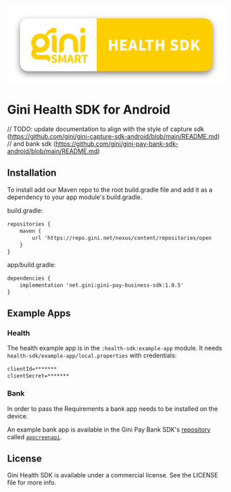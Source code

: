 ![Gini Health SDK for Android](./logo.png)

Gini Health SDK for Android
===========================

// TODO: update documentation to align with the style of capture sdk (https://github.com/gini/gini-capture-sdk-android/blob/main/README.md)
// and bank sdk (https://github.com/gini/gini-pay-bank-sdk-android/blob/main/README.md)

Installation
------------

To install add our Maven repo to the root build.gradle file and add it as a dependency to your app
module's build.gradle.

build.gradle:

```
repositories {
    maven {
        url 'https://repo.gini.net/nexus/content/repositories/open
    }
}
```

app/build.gradle:

```
dependencies {
    implementation 'net.gini:gini-pay-business-sdk:1.0.5'
}
```

Example Apps
---

### Health

The health example app is in the `:health-sdk:example-app` module.
It needs `health-sdk/example-app/local.properties` with credentials:
```
clientId=*******
clientSecret=*******
```

### Bank

In order to pass the Requirements a bank app needs to be installed on the device.

An example bank app is available in the Gini Pay Bank SDK's
[repository](https://github.com/gini/gini-pay-bank-sdk-android) called
[`appcreenapi`](https://github.com/gini/gini-pay-bank-sdk-android/tree/main/appscreenapi).

## License

Gini Health SDK is available under a commercial license.
See the LICENSE file for more info.
